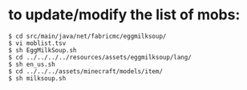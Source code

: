 to update/modify the list of mobs:
==================================
    $ cd src/main/java/net/fabricmc/eggmilksoup/
    $ vi moblist.tsv
    $ sh EggMilkSoup.sh
    $ cd ../../../../resources/assets/eggmilksoup/lang/
    $ sh en_us.sh
    $ cd ../../../assets/minecraft/models/item/
    $ sh milksoup.sh